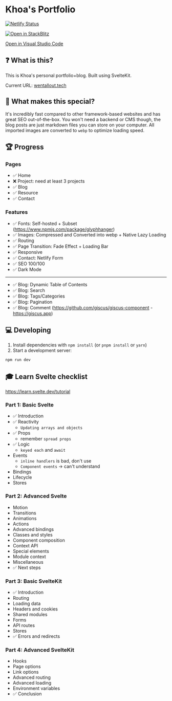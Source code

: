 # Khoa's Portfolio

[![Netlify Status](https://api.netlify.com/api/v1/badges/7bf37fa7-ec78-4efd-aa9a-1a18a4fc62e4/deploy-status)](https://app.netlify.com/sites/khoa-design/deploys)

[![Open in StackBlitz](https://developer.stackblitz.com/img/open_in_stackblitz.svg)](https://stackblitz.com/github/wentallout/portfolio)

[Open in Visual Studio Code](https://open.vscode.dev/wentallout/portfolio)

## ❓ What is this?

This is Khoa's personal portfolio+blog. Built using SvelteKit.

Current URL: [wentallout.tech](https://wentallout.tech)

## 🤩 What makes this special?

It's incredibly fast compared to other framework-based websites and has great SEO out-of-the-box. You won't need a backend or CMS though, the blog posts are just markdown files you can store on your computer. All imported images are converted to `webp` to optimize loading speed.

## 🏆 Progress

### Pages

- ✅ Home
- ❌ Project: need at least 3 projects
- ✅ Blog
- ✅ Resource
- ✅ Contact

### Features

- ✅ Fonts: Self-hosted + Subset (https://www.npmjs.com/package/glyphhanger)
- ✅ Images: Compressed and Converted into webp + Native Lazy Loading
- ✅ Routing
- ✅ Page Transition: Fade Effect + Loading Bar
- ✅ Responsive
- ✅ Contact: Netlify Form
- ✅ SEO 100/100
- ✅ Dark Mode

---

- ✅ Blog: Dynamic Table of Contents
- ✅ Blog: Search
- ✅ Blog: Tags/Categories
- ✅ Blog: Pagination
- ✅ Blog: Comment (https://github.com/giscus/giscus-component - https://giscus.app)

## 💻 Developing

1. Install dependencies with `npm install` (or `pnpm install` or `yarn`)
2. Start a development server:

```bash
npm run dev
```

## 🎓 Learn Svelte checklist

https://learn.svelte.dev/tutorial

### Part 1: Basic Svelte

- ✅ Introduction
- ✅ Reactivity
  - `Updating arrays and objects`
- ✅ Props
  - remember `spread props`
- ✅ Logic
  - `keyed each` and `await`
- Events
  - `inline handlers` is bad, don't use
  - `Component events` -> can't understand
- Bindings
- Lifecycle
- Stores

### Part 2: Advanced Svelte

- Motion
- Transitions
- Animations
- Actions
- Advanced bindings
- Classes and styles
- Component composition
- Context API
- Special elements
- Module context
- Miscellaneous
- ✅ Next steps

### Part 3: Basic SvelteKit

- ✅ Introduction
- Routing
- Loading data
- Headers and cookies
- Shared modules
- Forms
- API routes
- Stores
- ✅ Errors and redirects

### Part 4: Advanced SvelteKit

- Hooks
- Page options
- Link options
- Advanced routing
- Advanced loading
- Environment variables
- ✅ Conclusion
